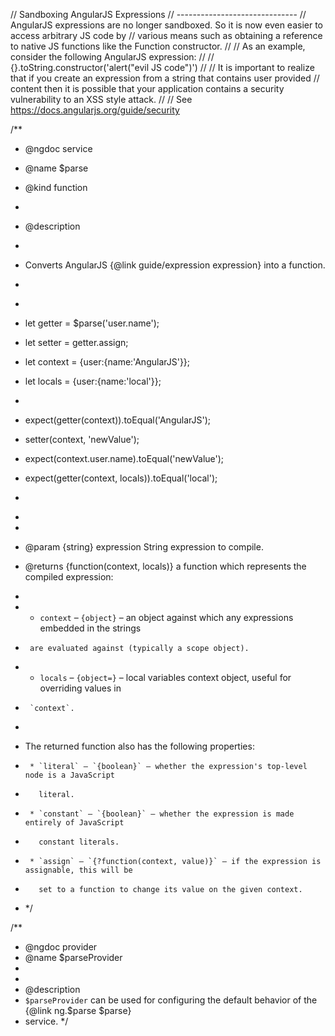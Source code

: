 // Sandboxing AngularJS Expressions
// ------------------------------
// AngularJS expressions are no longer sandboxed. So it is now even easier to access arbitrary JS code by
// various means such as obtaining a reference to native JS functions like the Function constructor.
//
// As an example, consider the following AngularJS expression:
//
// {}.toString.constructor('alert("evil JS code")')
//
// It is important to realize that if you create an expression from a string that contains user provided
// content then it is possible that your application contains a security vulnerability to an XSS style attack.
//
// See https://docs.angularjs.org/guide/security

/\*\*

- @ngdoc service
- @name $parse
- @kind function
-
- @description
-
- Converts AngularJS {@link guide/expression expression} into a function.
-
- ```js

  ```

- let getter = $parse('user.name');
- let setter = getter.assign;
- let context = {user:{name:'AngularJS'}};
- let locals = {user:{name:'local'}};
-
- expect(getter(context)).toEqual('AngularJS');
- setter(context, 'newValue');
- expect(context.user.name).toEqual('newValue');
- expect(getter(context, locals)).toEqual('local');
- ```

  ```

-
-
- @param {string} expression String expression to compile.
- @returns {function(context, locals)} a function which represents the compiled expression:
-
- - `context` – `{object}` – an object against which any expressions embedded in the strings
-      are evaluated against (typically a scope object).
- - `locals` – `{object=}` – local variables context object, useful for overriding values in
-      `context`.
-
- The returned function also has the following properties:
-      * `literal` – `{boolean}` – whether the expression's top-level node is a JavaScript
-        literal.
-      * `constant` – `{boolean}` – whether the expression is made entirely of JavaScript
-        constant literals.
-      * `assign` – `{?function(context, value)}` – if the expression is assignable, this will be
-        set to a function to change its value on the given context.
- \*/

/\*\*

- @ngdoc provider
- @name $parseProvider
-
-
- @description
- `$parseProvider` can be used for configuring the default behavior of the {@link ng.$parse $parse}
- service.
  \*/
